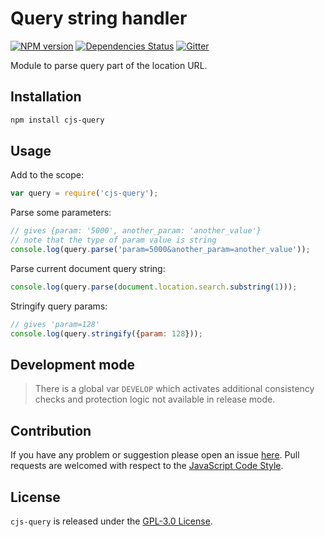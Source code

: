Query string handler
====================

[![NPM version](https://img.shields.io/npm/v/cjs-query.svg?style=flat-square)](https://www.npmjs.com/package/cjs-query)
[![Dependencies Status](https://img.shields.io/david/cjssdk/query.svg?style=flat-square)](https://david-dm.org/cjssdk/query)
[![Gitter](https://img.shields.io/badge/gitter-join%20chat-blue.svg?style=flat-square)](https://gitter.im/DarkPark/cjssdk)


Module to parse query part of the location URL.


## Installation ##

```bash
npm install cjs-query
```


## Usage ##

Add to the scope:

```js
var query = require('cjs-query');
```

Parse some parameters:

```js
// gives {param: '5000', another_param: 'another_value'}
// note that the type of param value is string
console.log(query.parse('param=5000&another_param=another_value'));
```

Parse current document query string:

```js
console.log(query.parse(document.location.search.substring(1)));
```

Stringify query params:

```js
// gives 'param=128'
console.log(query.stringify({param: 128}));
```


## Development mode ##

> There is a global var `DEVELOP` which activates additional consistency checks and protection logic not available in release mode.


## Contribution ##

If you have any problem or suggestion please open an issue [here](https://github.com/cjssdk/query/issues).
Pull requests are welcomed with respect to the [JavaScript Code Style](https://github.com/DarkPark/jscs).


## License ##

`cjs-query` is released under the [GPL-3.0 License](http://opensource.org/licenses/GPL-3.0).
